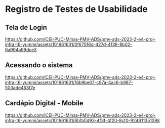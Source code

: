 # Registro de Testes de Usabilidade

## Tela de Login
https://github.com/ICEI-PUC-Minas-PMV-ADS/pmv-ads-2023-2-e4-proj-infra-t6-yummi/assets/101661631/0f67016d-d27d-4f39-8b02-6a994a99dce3

## Acessando o sistema
https://github.com/ICEI-PUC-Minas-PMV-ADS/pmv-ads-2023-2-e4-proj-infra-t6-yummi/assets/101661631/16b9be07-c97a-4ac6-b967-503ade453f7e

## Cardápio Digital - Mobile
https://github.com/ICEI-PUC-Minas-PMV-ADS/pmv-ads-2023-2-e4-proj-infra-t6-yummi/assets/101661631/6b1b0d93-4f3f-4f20-8cf0-924611351398
